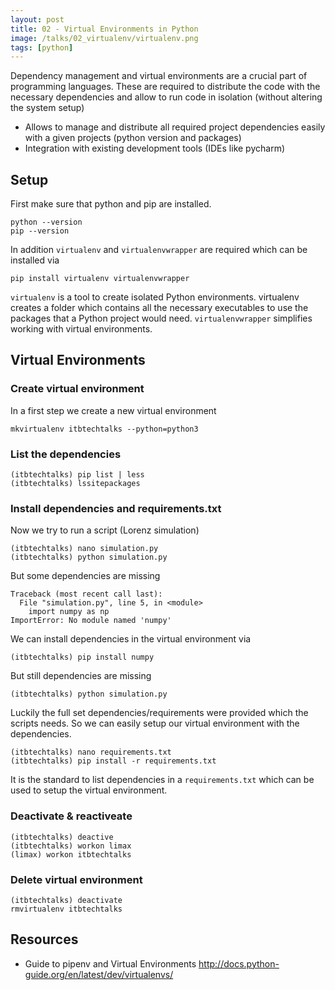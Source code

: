 ```yaml
---
layout: post
title: 02 - Virtual Environments in Python
image: /talks/02_virtualenv/virtualenv.png
tags: [python]
---
```


Dependency management and virtual environments are a crucial part of programming languages. 
These are required to distribute the code with the necessary dependencies and allow to run code in isolation (without altering the system setup) 
* Allows to manage and distribute all required project dependencies easily with a given projects (python version and packages)
* Integration with existing development tools (IDEs like pycharm) 

## Setup
First make sure that python and pip are installed. 
```
python --version
pip --version
```

In addition `virtualenv` and `virtualenvwrapper` are required which can be installed via
```
pip install virtualenv virtualenvwrapper
```

`virtualenv` is a tool to create isolated Python environments. virtualenv creates a folder which contains all the necessary executables to use the packages that a Python project would need.
`virtualenvwrapper` simplifies working with virtual environments.

## Virtual Environments
### Create virtual environment
In a first step we create a new virtual environment
```
mkvirtualenv itbtechtalks --python=python3
```

### List the dependencies
```
(itbtechtalks) pip list | less
(itbtechtalks) lssitepackages
```

### Install dependencies and requirements.txt
Now we try to run a script (Lorenz simulation)
```
(itbtechtalks) nano simulation.py
(itbtechtalks) python simulation.py
```
But some dependencies are missing
```
Traceback (most recent call last):
  File "simulation.py", line 5, in <module>
    import numpy as np
ImportError: No module named 'numpy'

```
We can install dependencies in the virtual environment via
```
(itbtechtalks) pip install numpy
```

But still dependencies are missing
```
(itbtechtalks) python simulation.py
```

Luckily the full set dependencies/requirements were provided which the scripts needs.
So we can easily setup our virtual environment with the dependencies.
```
(itbtechtalks) nano requirements.txt
(itbtechtalks) pip install -r requirements.txt
```
It is the standard to list dependencies in a `requirements.txt` which can be used to setup the virtual environment.


### Deactivate & reactiveate
``` 
(itbtechtalks) deactive
(itbtechtalks) workon limax
(limax) workon itbtechtalks
```

### Delete virtual environment
```
(itbtechtalks) deactivate
rmvirtualenv itbtechtalks
```

## Resources

* Guide to pipenv and Virtual Environments 
http://docs.python-guide.org/en/latest/dev/virtualenvs/